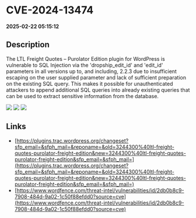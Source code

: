 # CVE-2024-13474

**2025-02-22 05:15:12**

## Description
The LTL Freight Quotes – Purolator Edition plugin for WordPress is vulnerable to SQL Injection via the 'dropship_edit_id' and 'edit_id' parameters in all versions up to, and including, 2.2.3 due to insufficient escaping on the user supplied parameter and lack of sufficient preparation on the existing SQL query.  This makes it possible for unauthenticated attackers to append additional SQL queries into already existing queries that can be used to extract sensitive information from the database.

![](https://img.shields.io/static/v1?label=Score&message=7.5&color=red)
![](https://img.shields.io/static/v1?label=Severity&message=HIGH&color=red)
![](https://img.shields.io/static/v1?label=CWE&message=SQL&color=green)

## Links
- [https://plugins.trac.wordpress.org/changeset?sfp_email=&sfph_mail=&reponame=&old=3244300%40ltl-freight-quotes-purolator-freight-edition&new=3244300%40ltl-freight-quotes-purolator-freight-edition&sfp_email=&sfph_mail=](https://plugins.trac.wordpress.org/changeset?sfp_email=&sfph_mail=&reponame=&old=3244300%40ltl-freight-quotes-purolator-freight-edition&new=3244300%40ltl-freight-quotes-purolator-freight-edition&sfp_email=&sfph_mail=)
- [https://www.wordfence.com/threat-intel/vulnerabilities/id/2db0b8c9-7908-484d-9a02-1c50f88efdd0?source=cve](https://www.wordfence.com/threat-intel/vulnerabilities/id/2db0b8c9-7908-484d-9a02-1c50f88efdd0?source=cve)
